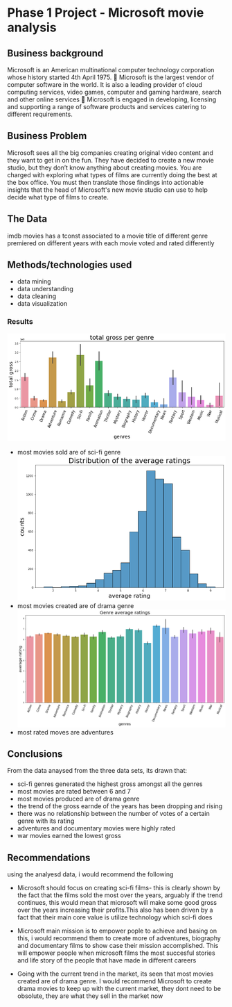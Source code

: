 # Phase 1 Project - Microsoft movie analysis


## Business background

Microsoft is an American multinational computer technology corporation whose history started 4th April 1975.  Microsoft is the largest vendor of computer software in the world. It is also a leading provider of cloud computing services, video games, computer and gaming hardware, search and other online services  Microsoft is engaged in developing, licensing and supporting a range of software products and services catering to different requirements.

## Business Problem

Microsoft sees all the big companies creating original video content and they want to get in on the fun. They have decided to create a new movie studio, but they don’t know anything about creating movies. You are charged with exploring what types of films are currently doing the best at the box office. You must then translate those findings into actionable insights that the head of Microsoft's new movie studio can use to help decide what type of films to create.

## The Data
imdb movies has a tconst associated to a movie title of different genre premiered on different years with each movie voted and rated differently

## Methods/technologies used
* data mining
* data understanding
* data cleaning
* data visualization

### Results
![My image](images/total_gross.png)
* most movies sold are of sci-fi genre
![My image](images/distribution.png)
* most movies created are of drama genre
![My image](images/ratings.png)
* most rated moves are adventures

## Conclusions
From the data anaysed from the three data sets, its drawn that:

* sci-fi genres generated the highest gross amongst all the genres
* most movies are rated between 6 and 7
* most movies produced are of drama genre
* the trend of the gross earnde of the years has been dropping and rising
* there was no relationship between the number of votes of a certain genre with its rating
* adventures and documentary movies were highly rated
* war movies earned the lowest gross

## Recommendations

using the analyesd data, i would recommend the following
 * Microsoft should focus on creating sci-fi films- this is clearly shown by the fact that the films sold the
       most over the years, arguably if the trend continues, this would mean that microsoft will make some good gross
       over the years increasing their profits.This also has been driven by a fact that their main core value is utilize 
       technology which sci-fi does
       
 * Microsoft main mission is to empower pople to achieve and basing on this, i would recommend them to create more 
     of adventures, biography and documentary films to show case their mission accomplished. This will empower people 
     when microsoft films the most succesful stories and life story of the people that have made in different careers
     
 * Going with the current trend in the market, its seen that most movies created are of drama genre. I would recommend         Microsoft to create drama movies to keep up with the current market, they dont need to be obsolute, they are what they sell in the market now